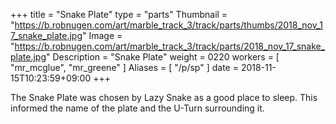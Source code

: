 +++
title = "Snake Plate"
type = "parts"
Thumbnail = "https://b.robnugen.com/art/marble_track_3/track/parts/thumbs/2018_nov_17_snake_plate.jpg"
Image = "https://b.robnugen.com/art/marble_track_3/track/parts/2018_nov_17_snake_plate.jpg"
Description = "Snake Plate"
weight = 0220
workers = [
    "mr_mcglue",
    "mr_greene"
]
Aliases = [
    "/p/sp"
]
date = 2018-11-15T10:23:59+09:00
+++

The Snake Plate was chosen by Lazy Snake as a good place to sleep.  This informed the name of the plate and the U-Turn surrounding it.
